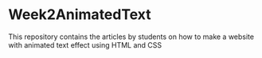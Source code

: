 # Week2AnimatedText
This repository contains the articles by students on how to make a website with animated text effect using HTML and CSS
